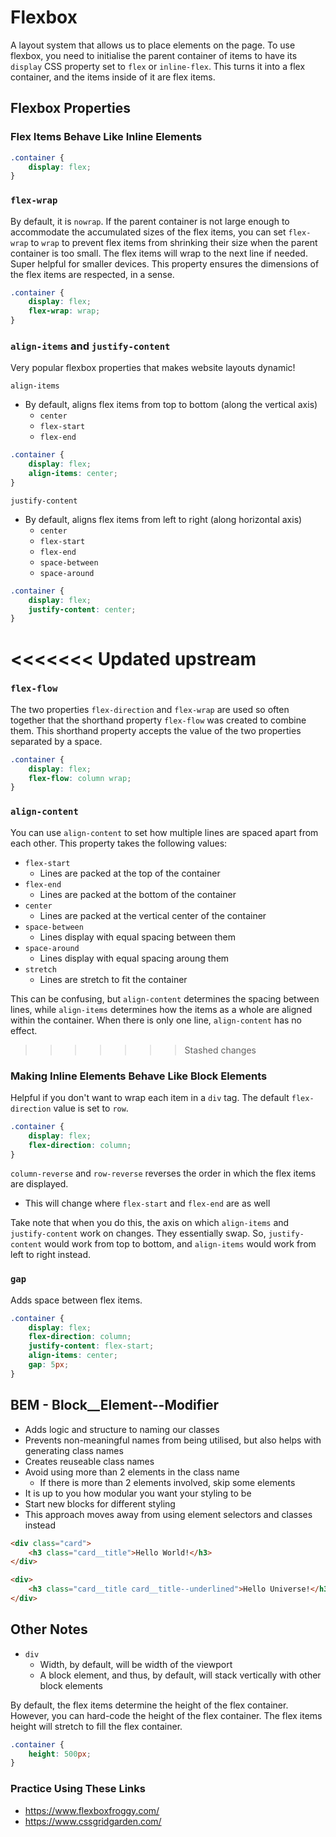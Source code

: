# Flexbox
A layout system that allows us to place elements on the page. To use flexbox, you need to initialise the parent container of items to have its `display` CSS property set to `flex` or `inline-flex`. This turns it into a flex container, and the items inside of it are flex items.

## Flexbox Properties
### Flex Items Behave Like Inline Elements
```CSS
.container {
    display: flex;
}
```
### `flex-wrap`
By default, it is `nowrap`. If the parent container is not large enough to accommodate the accumulated sizes of the flex items, you can set `flex-wrap` to `wrap` to prevent flex items from shrinking their size when the parent container is too small. The flex items will wrap to the next line if needed. Super helpful for smaller devices. This property ensures the dimensions of the flex items are respected, in a sense.
```CSS
.container {
    display: flex;
    flex-wrap: wrap;
}
```

### `align-items` and `justify-content`
Very popular flexbox properties that makes website layouts dynamic!

`align-items`
- By default, aligns flex items from top to bottom (along the vertical axis)
    - `center`
    - `flex-start`
    - `flex-end`

```CSS
.container {
    display: flex;
    align-items: center;
}
```

`justify-content`
- By default, aligns flex items from left to right (along horizontal axis)
    - `center`
    - `flex-start`
    - `flex-end`
    - `space-between`
    - `space-around`

```CSS
.container {
    display: flex;
    justify-content: center;
}
```

<<<<<<< Updated upstream
=======
### `flex-flow`
The two properties `flex-direction` and `flex-wrap` are used so often together that the shorthand property `flex-flow` was created to combine them. This shorthand property accepts the value of the two properties separated by a space.
```CSS
.container {
    display: flex;
    flex-flow: column wrap;
}
```

### `align-content`
You can use `align-content` to set how multiple lines are spaced apart from each other. This property takes the following values:
- `flex-start`
    - Lines are packed at the top of the container
- `flex-end`
    - Lines are packed at the bottom of the container
- `center`
    - Lines are packed at the vertical center of the container
- `space-between`
    - Lines display with equal spacing between them
- `space-around`
    - Lines display with equal spacing aroung them
- `stretch`
    - Lines are stretch to fit the container

This can be confusing, but `align-content` determines the spacing between lines, while `align-items` determines how the items as a whole are aligned within the container. When there is only one line, `align-content` has no effect.

>>>>>>> Stashed changes
### Making Inline Elements Behave Like Block Elements
Helpful if you don't want to wrap each item in a `div` tag. The default `flex-direction` value is set to `row`.
```CSS
.container {
    display: flex;
    flex-direction: column;
}
```
`column-reverse` and `row-reverse` reverses the order in which the flex items are displayed.
- This will change where `flex-start` and `flex-end` are as well

Take note that when you do this, the axis on which `align-items` and `justify-content` work on changes. They essentially swap. So, `justify-content` would work from top to bottom, and `align-items` would work from left to right instead.

### `gap`
Adds space between flex items.
```CSS
.container {
    display: flex;
    flex-direction: column;
    justify-content: flex-start;
    align-items: center;
    gap: 5px;
}
```

## BEM - Block__Element--Modifier
- Adds logic and structure to naming our classes
- Prevents non-meaningful names from being utilised, but also helps with generating class names
- Creates reuseable class names
- Avoid using more than 2 elements in the class name
    - If there is more than 2 elements involved, skip some elements
- It is up to you how modular you want your styling to be
- Start new blocks for different styling
- This approach moves away from using element selectors and classes instead

```HTML
<div class="card">
    <h3 class="card__title">Hello World!</h3>
</div>

<div>
    <h3 class="card__title card__title--underlined">Hello Universe!</h3>
</div>
```

## Other Notes
- `div`
    - Width, by default, will be width of the viewport
    - A block element, and thus, by default, will stack vertically with other block elements

By default, the flex items determine the height of the flex container. However, you can hard-code the height of the flex container. The flex items height will stretch to fill the flex container.
```CSS
.container {
    height: 500px;
}
```

### Practice Using These Links
- https://www.flexboxfroggy.com/
- https://www.cssgridgarden.com/